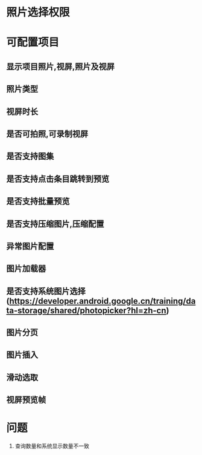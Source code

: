 # 照片选择权限

# 可配置项目
## 显示项目照片,视屏,照片及视屏
## 照片类型
## 视屏时长
## 是否可拍照,可录制视屏
## 是否支持图集
## 是否支持点击条目跳转到预览
## 是否支持批量预览
## 是否支持压缩图片,压缩配置
## 异常图片配置
## 图片加载器
## 是否支持系统图片选择(https://developer.android.google.cn/training/data-storage/shared/photopicker?hl=zh-cn)
## 图片分页
## 图片插入
## 滑动选取
## 视屏预览帧

# 问题
1. 查询数量和系统显示数量不一致